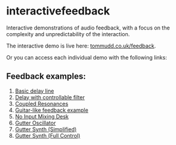 # interactivefeedback
Interactive demonstrations of audio feedback, with a focus on the complexity and unpredictability of the interaction.

The interactive demo is live here: [tommudd.co.uk/feedback](http://tommudd.co.uk/feedback).

Or you can access each individual demo with the following links:

## Feedback examples:
1. [Basic delay line](http://tommudd.co.uk/feedback/0-starter)
2. [Delay with controllable filter](http://tommudd.co.uk/feedback/1-basic)
3. [Coupled Resonances](http://tommudd.co.uk/feedback/2-resonant)
4. [Guitar-like feedback example](http://tommudd.co.uk/feedback/3-guitarlike)
5. [No Input Mixing Desk](http://tommudd.co.uk/feedback/4-noinput)
6. [Gutter Oscillator](http://tommudd.co.uk/feedback/5-gutterosc)
7. [Gutter Synth (Simplified)](http://tommudd.co.uk/feedback/6-guttersynth)
8. [Gutter Synth (Full Control)](http://tommudd.co.uk/feedback/7-guttersynthcontrols/)
